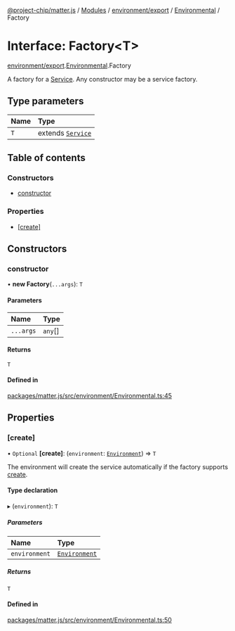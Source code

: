 [@project-chip/matter.js](../README.md) / [Modules](../modules.md) / [environment/export](../modules/environment_export.md) / [Environmental](../modules/environment_export.Environmental.md) / Factory

# Interface: Factory\<T\>

[environment/export](../modules/environment_export.md).[Environmental](../modules/environment_export.Environmental.md).Factory

A factory for a [Service](environment_export.Environmental.Service.md).  Any constructor may be a service factory.

## Type parameters

| Name | Type |
| :------ | :------ |
| `T` | extends [`Service`](environment_export.Environmental.Service.md) |

## Table of contents

### Constructors

- [constructor](environment_export.Environmental.Factory.md#constructor)

### Properties

- [[create]](environment_export.Environmental.Factory.md#[create])

## Constructors

### constructor

• **new Factory**(`...args`): `T`

#### Parameters

| Name | Type |
| :------ | :------ |
| `...args` | `any`[] |

#### Returns

`T`

#### Defined in

[packages/matter.js/src/environment/Environmental.ts:45](https://github.com/project-chip/matter.js/blob/3adaded6/packages/matter.js/src/environment/Environmental.ts#L45)

## Properties

### [create]

• `Optional` **[create]**: (`environment`: [`Environment`](../classes/environment_export.Environment.md)) => `T`

The environment will create the service automatically if the factory supports [create](../modules/environment_export.Environmental.md#create).

#### Type declaration

▸ (`environment`): `T`

##### Parameters

| Name | Type |
| :------ | :------ |
| `environment` | [`Environment`](../classes/environment_export.Environment.md) |

##### Returns

`T`

#### Defined in

[packages/matter.js/src/environment/Environmental.ts:50](https://github.com/project-chip/matter.js/blob/3adaded6/packages/matter.js/src/environment/Environmental.ts#L50)
